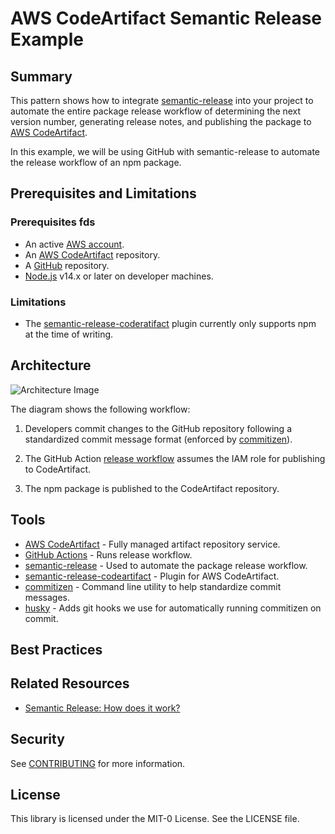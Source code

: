 # AWS CodeArtifact Semantic Release Example

## Summary

This pattern shows how to integrate [semantic-release][semantic-release] into
your project to automate the entire package release workflow of determining the
next version number, generating release notes, and publishing the package to
[AWS CodeArtifact][codeartifact].

In this example, we will be using GitHub with semantic-release to automate the
release workflow of an npm package.

## Prerequisites and Limitations 

### Prerequisites fds

- An active [AWS account][create-aws-account].
- An [AWS CodeArtifact][codeartifact] repository.
- A [GitHub][github] repository.
- [Node.js][nodejs] v14.x or later on developer machines.

### Limitations

- The [semantic-release-coderatifact][semantic-release-codeartifact] plugin
currently only supports npm at the time of writing.

## Architecture

![Architecture Image][architecture-img]

The diagram shows the following workflow:

1. Developers commit changes to the GitHub repository following a standardized
commit message format (enforced by [commitizen][commitizen]).

1. The GitHub Action [release workflow][release-workflow] assumes the IAM role
for publishing to CodeArtifact.

1. The npm package is published to the CodeArtifact repository.

## Tools

- [AWS CodeArtifact][codeartifact] - Fully managed artifact repository service.
- [GitHub Actions][github-actions] - Runs release workflow.
- [semantic-release][semantic-release] - Used to automate the package release workflow.
- [semantic-release-codeartifact][semantic-release-codeartifact] - Plugin for AWS CodeArtifact.
- [commitizen][commitizen] - Command line utility to help standardize commit messages.
- [husky][husky] - Adds git hooks we use for automatically running commitizen on commit.

## Best Practices

## Related Resources

- [Semantic Release: How does it work?][semantic-release-how-does-it-work]

## Security

See [CONTRIBUTING](CONTRIBUTING.md#security-issue-notifications) for more information.

## License

This library is licensed under the MIT-0 License. See the LICENSE file.

[architecture-img]:./docs/img/architecture.svg
[codeartifact]:https://aws.amazon.com/codeartifact
[commitizen]:https://github.com/commitizen/cz-cli
[create-aws-account]:https://aws.amazon.com/premiumsupport/knowledge-center/create-and-activate-aws-account/
[github-actions]:https://docs.github.com/en/actions
[github]:https://github.com
[husky]:https://www.npmjs.com/package/husky
[nodejs]:https://nodejs.org/en/download/
[release-workflow]:./.github/workflows/release.yml
[semantic-release-codeartifact]:https://www.npmjs.com/package/semantic-release-codeartifact
[semantic-release]:https://github.com/semantic-release/semantic-release
[semver]:https://semver.org/
[semantic-release-how-does-it-work]:https://github.com/semantic-release/semantic-release#how-does-it-work
